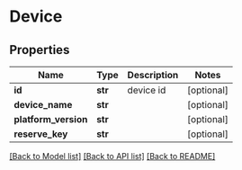 # Device

## Properties
Name | Type | Description | Notes
------------ | ------------- | ------------- | -------------
**id** | **str** | device id | [optional] 
**device_name** | **str** |  | [optional] 
**platform_version** | **str** |  | [optional] 
**reserve_key** | **str** |  | [optional] 

[[Back to Model list]](../README.md#documentation-for-models) [[Back to API list]](../README.md#documentation-for-api-endpoints) [[Back to README]](../README.md)


